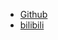 * [Github](https://github.com/Fanzhitianyu)
* [bilibili](https://space.bilibili.com/3461569335790303)